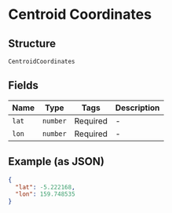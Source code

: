 
# Centroid Coordinates

## Structure

`CentroidCoordinates`

## Fields

| Name | Type | Tags | Description |
|  --- | --- | --- | --- |
| `lat` | `number` | Required | - |
| `lon` | `number` | Required | - |

## Example (as JSON)

```json
{
  "lat": -5.222168,
  "lon": 159.748535
}
```

